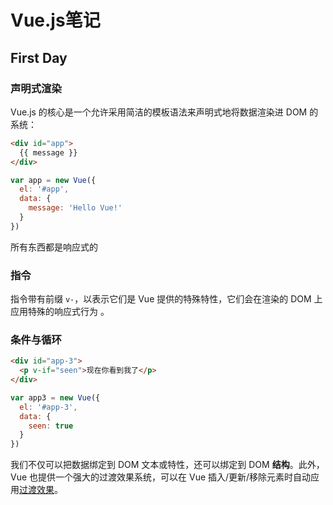 # Vue.js笔记
## First Day

### 声明式渲染

Vue.js 的核心是一个允许采用简洁的模板语法来声明式地将数据渲染进 DOM 的系统：

``` html
<div id="app">
  {{ message }}
</div>
```

``` javascript
var app = new Vue({
  el: '#app',
  data: {
    message: 'Hello Vue!'
  }
})
```

所有东西都是响应式的

### **指令** 

指令带有前缀 `v-`，以表示它们是 Vue 提供的特殊特性，它们会在渲染的 DOM 上应用特殊的响应式行为 。

### 条件与循环

``` html
<div id="app-3">
  <p v-if="seen">现在你看到我了</p>
</div>
```

``` javascript
var app3 = new Vue({
  el: '#app-3',
  data: {
    seen: true
  }
})
```

我们不仅可以把数据绑定到 DOM 文本或特性，还可以绑定到 DOM **结构**。此外，Vue 也提供一个强大的过渡效果系统，可以在 Vue 插入/更新/移除元素时自动应用[过渡效果](https://cn.vuejs.org/v2/guide/transitions.html)。 